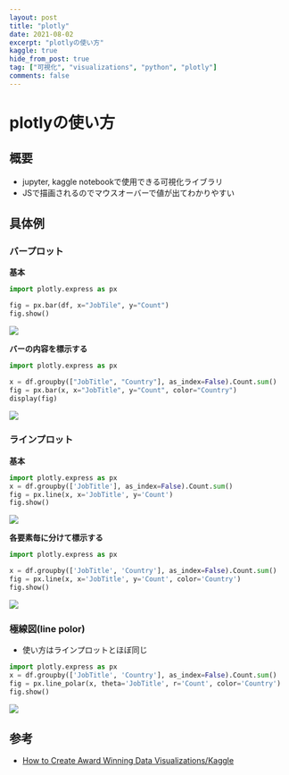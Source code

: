 ```yaml
---
layout: post
title: "plotly"
date: 2021-08-02
excerpt: "plotlyの使い方"
kaggle: true
hide_from_post: true
tag: ["可視化", "visualizations", "python", "plotly"]
comments: false
---
```


# plotlyの使い方

## 概要
 - jupyter, kaggle notebookで使用できる可視化ライブラリ
 - JSで描画されるのでマウスオーバーで値が出てわかりやすい

## 具体例

### バープロット

**基本**  
```python
import plotly.express as px

fig = px.bar(df, x="JobTile", y="Count")
fig.show()
```
<img src="https://user-images.githubusercontent.com/4949982/159850936-aa0a146f-6994-442b-9d3f-767b93d59921.png">

**バーの内容を標示する**  
```python
import plotly.express as px

x = df.groupby(["JobTitle", "Country"], as_index=False).Count.sum()
fig = px.bar(x, x="JobTitle", y="Count", color="Country")
display(fig)
```
<img src="https://user-images.githubusercontent.com/4949982/159851219-f521735a-10fa-4aa5-b4b4-1f8826cc65dc.png">

### ラインプロット

**基本**  
```python
import plotly.express as px
x = df.groupby(['JobTitle'], as_index=False).Count.sum()
fig = px.line(x, x='JobTitle', y='Count')
fig.show()
```
<img src="https://user-images.githubusercontent.com/4949982/159851500-184bb048-b472-4452-a141-f67b6cf95708.png">

**各要素毎に分けて標示する**  
```python
import plotly.express as px

x = df.groupby(['JobTitle', 'Country'], as_index=False).Count.sum()
fig = px.line(x, x='JobTitle', y='Count', color='Country')
fig.show()
```
<img src="https://user-images.githubusercontent.com/4949982/159851800-184386f0-6a0e-4989-b491-ac6a437fc847.png">

### 極線図(line polor)
 - 使い方はラインプロットとほぼ同じ

```python
import plotly.express as px
x = df.groupby(['JobTitle', 'Country'], as_index=False).Count.sum()
fig = px.line_polar(x, theta='JobTitle', r='Count', color='Country')
fig.show()
```
<img src="https://user-images.githubusercontent.com/4949982/159852096-8163ebc6-3997-44df-aa5e-74e79d88c587.png">

## 参考
 - [How to Create Award Winning Data Visualizations/Kaggle](https://www.kaggle.com/code/nardtree/how-to-create-award-winning-data-visualizations)
